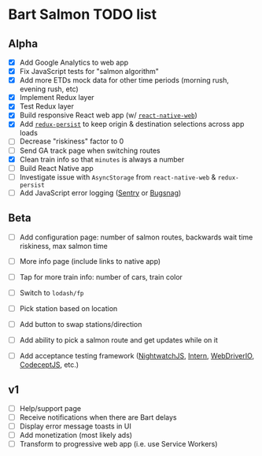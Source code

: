 # Bart Salmon TODO list

## Alpha

- [x] Add Google Analytics to web app
- [x] Fix JavaScript tests for "salmon algorithm"
- [x] Add more ETDs mock data for other time periods (morning rush, evening rush, etc)
- [x] Implement Redux layer
- [x] Test Redux layer
- [x] Build responsive React web app (w/ [`react-native-web`](https://github.com/necolas/react-native-web/))
- [x] Add [`redux-persist`](https://github.com/rt2zz/redux-persist) to keep origin & destination selections across app loads
- [ ] Decrease "riskiness" factor to 0
- [ ] Send GA track page when switching routes
- [x] Clean train info so that `minutes` is always a number
- [ ] Build React Native app
- [ ] Investigate issue with `AsyncStorage` from `react-native-web` & `redux-persist`
- [ ] Add JavaScript error logging ([Sentry](https://sentry.io/) or [Bugsnag](https://bugsnag.com/))

## Beta

- [ ] Add configuration page: number of salmon routes, backwards wait time riskiness, max salmon time
- [ ] More info page (include links to native app)
- [ ] Tap for more train info: number of cars, train color
- [ ] Switch to `lodash/fp`
- [ ] Pick station based on location
- [ ] Add button to swap stations/direction
- [ ] Add ability to pick a salmon route and get updates while on it
- [ ] Add acceptance testing framework ([NightwatchJS](http://nightwatchjs.org/), [Intern](https://theintern.github.io/), [WebDriverIO](http://webdriver.io/), [CodeceptJS](http://codecept.io/), etc.)


## v1

- [ ] Help/support page
- [ ] Receive notifications when there are Bart delays
- [ ] Display error message toasts in UI
- [ ] Add monetization (most likely ads)
- [ ] Transform to progressive web app (i.e. use Service Workers)
